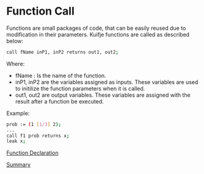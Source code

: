 # Function Call

Functions are small packages of code, that can be easily reused due to modification in their parameters.
Kuifje functions are called as described below:
```sh
call fName inP1, inP2 returns out1, out2;
```
Where:
- fName : Is the name of the function.
- inP1, inP2 are the variables assigned as inputs.
  These variables are used to initilize the function parameters when it is called.
- out1, out2 are output variables.
  These variables are assigned with the result after a function be executed.

Example:
```sh
prob := (1 [1/3] 2);
...
call f1 prob returns x;
leak x;
```

[Function Declaration](https://github.com/gleisonsdm/Kuifje-Documentation/blob/main/Chapter%2006/Function%20Declaration.md)

[Summary](https://github.com/gleisonsdm/Kuifje-Documentation)
